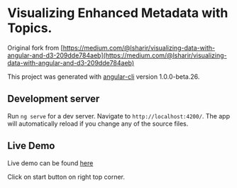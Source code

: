# Visualizing Enhanced Metadata with Topics. 

Original fork from [https://medium.com/@lsharir/visualizing-data-with-angular-and-d3-209dde784aeb](https://medium.com/@lsharir/visualizing-data-with-angular-and-d3-209dde784aeb)

This project was generated with [angular-cli](https://github.com/angular/angular-cli) version 1.0.0-beta.26.

## Development server
Run `ng serve` for a dev server. Navigate to `http://localhost:4200/`. The app will automatically reload if you change any of the source files.

## Live Demo
Live demo can be found [here](https://jsnxyz.github.io/thesis_jsn/)

Click on start button on right top corner. 
